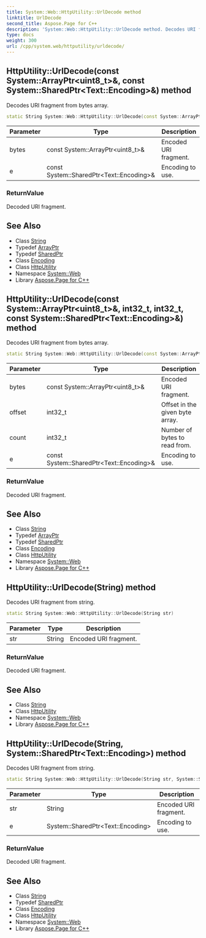 ```yaml
---
title: System::Web::HttpUtility::UrlDecode method
linktitle: UrlDecode
second_title: Aspose.Page for C++
description: 'System::Web::HttpUtility::UrlDecode method. Decodes URI fragment from bytes array in C++.'
type: docs
weight: 300
url: /cpp/system.web/httputility/urldecode/
---
```

## HttpUtility::UrlDecode(const System::ArrayPtr\<uint8_t\>\&, const System::SharedPtr\<Text::Encoding\>\&) method


Decodes URI fragment from bytes array.

```cpp
static String System::Web::HttpUtility::UrlDecode(const System::ArrayPtr<uint8_t> &bytes, const System::SharedPtr<Text::Encoding> &e)
```


| Parameter | Type | Description |
| --- | --- | --- |
| bytes | const System::ArrayPtr\<uint8_t\>\& | Encoded URI fragment. |
| e | const System::SharedPtr\<Text::Encoding\>\& | Encoding to use. |

### ReturnValue

Decoded URI fragment.

## See Also

* Class [String](../../../system/string/)
* Typedef [ArrayPtr](../../../system/arrayptr/)
* Typedef [SharedPtr](../../../system/sharedptr/)
* Class [Encoding](../../../system.text/encoding/)
* Class [HttpUtility](../)
* Namespace [System::Web](../../)
* Library [Aspose.Page for C++](../../../)
## HttpUtility::UrlDecode(const System::ArrayPtr\<uint8_t\>\&, int32_t, int32_t, const System::SharedPtr\<Text::Encoding\>\&) method


Decodes URI fragment from bytes array.

```cpp
static String System::Web::HttpUtility::UrlDecode(const System::ArrayPtr<uint8_t> &bytes, int32_t offset, int32_t count, const System::SharedPtr<Text::Encoding> &e)
```


| Parameter | Type | Description |
| --- | --- | --- |
| bytes | const System::ArrayPtr\<uint8_t\>\& | Encoded URI fragment. |
| offset | int32_t | Offset in the given byte array. |
| count | int32_t | Number of bytes to read from. |
| e | const System::SharedPtr\<Text::Encoding\>\& | Encoding to use. |

### ReturnValue

Decoded URI fragment.

## See Also

* Class [String](../../../system/string/)
* Typedef [ArrayPtr](../../../system/arrayptr/)
* Typedef [SharedPtr](../../../system/sharedptr/)
* Class [Encoding](../../../system.text/encoding/)
* Class [HttpUtility](../)
* Namespace [System::Web](../../)
* Library [Aspose.Page for C++](../../../)
## HttpUtility::UrlDecode(String) method


Decodes URI fragment from string.

```cpp
static String System::Web::HttpUtility::UrlDecode(String str)
```


| Parameter | Type | Description |
| --- | --- | --- |
| str | String | Encoded URI fragment. |

### ReturnValue

Decoded URI fragment.

## See Also

* Class [String](../../../system/string/)
* Class [HttpUtility](../)
* Namespace [System::Web](../../)
* Library [Aspose.Page for C++](../../../)
## HttpUtility::UrlDecode(String, System::SharedPtr\<Text::Encoding\>) method


Decodes URI fragment from string.

```cpp
static String System::Web::HttpUtility::UrlDecode(String str, System::SharedPtr<Text::Encoding> e)
```


| Parameter | Type | Description |
| --- | --- | --- |
| str | String | Encoded URI fragment. |
| e | System::SharedPtr\<Text::Encoding\> | Encoding to use. |

### ReturnValue

Decoded URI fragment.

## See Also

* Class [String](../../../system/string/)
* Typedef [SharedPtr](../../../system/sharedptr/)
* Class [Encoding](../../../system.text/encoding/)
* Class [HttpUtility](../)
* Namespace [System::Web](../../)
* Library [Aspose.Page for C++](../../../)
